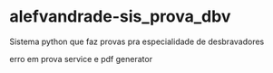 # alefvandrade-sis_prova_dbv
Sistema python que faz provas pra especialidade de desbravadores


erro em prova service e pdf generator